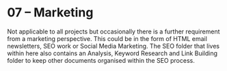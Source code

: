 # 07 – Marketing

Not applicable to all projects but occasionally there is a further requirement from a marketing perspective. This could be in the form of HTML email newsletters, SEO work or Social Media Marketing. The SEO folder that lives within here also contains an Analysis, Keyword Research and Link Building folder to keep other documents organised within the SEO process.

